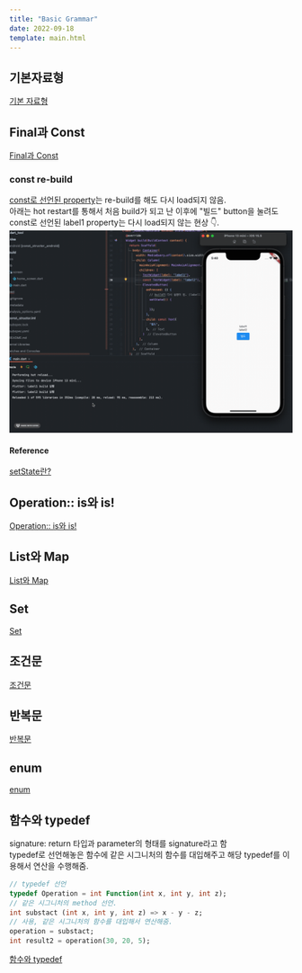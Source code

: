 ```yaml
---
title: "Basic Grammar"
date: 2022-09-18
template: main.html
---
```


## 기본자료형

[기본 자료형](https://github.com/rookedsysc/Flutter-Study/blob/dartGrammar/flutterGrammar/flutterDataType.dart)

## Final과 Const
[Final과 Const](https://github.com/rookedsysc/Flutter-Study/blob/db4bc1b31c8eb0f5ca547b7d45ea031e2cf2ba3c/flutterGrammar/final_and_const.dart)

### const re-build
[const로 선언된 property](https://github.com/rookedsysc/Flutter-Study/blob/main/flutterProject/const_structor/lib/screen/home_screen.dart)는 re-build를 해도 다시 load되지 않음.<br>
아래는 hot restart를 통해서 처음 build가 되고 난 이후에 "빌드" button을 눌려도 const로 선언된 label1 property는 다시 load되지 않는 현상 👇.<br>
![rebuildFailed](/docs/assets/img/flutter/DartGrammar/constBuild.gif)
#### Reference
[setState란?](http://lokigem.github.io/docs/Flutter/flutterTheory/widget/#setstate)

## Operation:: is와 is!
[Operation:: is와 is!](https://github.com/rookedsysc/Flutter-Study/commit/27eec1b2fad060393648e8f7ed6a8ada2e6a1440)
## List와 Map
[List와 Map](https://github.com/rookedsysc/Flutter-Study/commit/2046748443b5237be5c310587b533becee62de2c)
## Set
[Set](https://github.com/rookedsysc/Flutter-Study/commit/710622428dd3ecd1fd8183e4b96df4116eb975fd)
## 조건문
[조건문](https://github.com/rookedsysc/Flutter-Study/commit/0c056730dd07ba90079adc20cd66f911d8855d58)
## 반복문
[반복문](https://github.com/rookedsysc/Flutter-Study/commit/b7e1c0a26e2fdb5d1e1b66c0ea627b6e20ba42be)
## enum
[enum](https://github.com/rookedsysc/Flutter-Study/commits/dartGrammar/flutterGrammar)
## 함수와 typedef
signature: return 타입과 parameter의 형태를 signature라고 함 <br>
typedef로 선언해놓은 함수에 같은 시그니처의 함수를 대입해주고 해당 typedef를 이용해서 연산을 수행해줌.
```dart 
// typedef 선언
typedef Operation = int Function(int x, int y, int z);
// 같은 시그니처의 method 선언.
int substact (int x, int y, int z) => x - y - z;
// 사용, 같은 시그니처의 함수를 대입해서 연산해줌.
operation = substact;
int result2 = operation(30, 20, 5);
```
[함수와 typedef](https://github.com/rookedsysc/Flutter-Study/commit/2961231678821071d95b016158bc990780ee2b6e)

